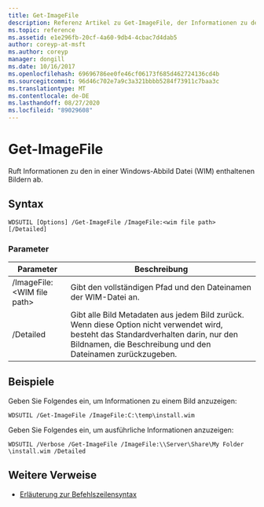 ```yaml
---
title: Get-ImageFile
description: Referenz Artikel zu Get-ImageFile, der Informationen zu den Bildern abruft, die in einer Windows-Abbild Datei (WIM-Datei) enthalten sind.
ms.topic: reference
ms.assetid: e1e296fb-20cf-4a60-9db4-4cbac7d4dab5
author: coreyp-at-msft
ms.author: coreyp
manager: dongill
ms.date: 10/16/2017
ms.openlocfilehash: 69696786ee0fe46cf06173f685d462724136cd4b
ms.sourcegitcommit: 96d46c702e7a9c3a321bbbb5284f73911c7baa3c
ms.translationtype: MT
ms.contentlocale: de-DE
ms.lasthandoff: 08/27/2020
ms.locfileid: "89029608"
---
```

# <a name="get-imagefile"></a>Get-ImageFile

Ruft Informationen zu den in einer Windows-Abbild Datei (WIM) enthaltenen Bildern ab.

## <a name="syntax"></a>Syntax

```
WDSUTIL [Options] /Get-ImageFile /ImageFile:<wim file path> [/Detailed]
```

### <a name="parameters"></a>Parameter

|Parameter|Beschreibung|
|---------|-----------|
|/ImageFile:\<WIM file path>|Gibt den vollständigen Pfad und den Dateinamen der WIM-Datei an.|
|/Detailed|Gibt alle Bild Metadaten aus jedem Bild zurück. Wenn diese Option nicht verwendet wird, besteht das Standardverhalten darin, nur den Bildnamen, die Beschreibung und den Dateinamen zurückzugeben.|

## <a name="examples"></a>Beispiele

Geben Sie Folgendes ein, um Informationen zu einem Bild anzuzeigen:
```
WDSUTIL /Get-ImageFile /ImageFile:C:\temp\install.wim
```
Geben Sie Folgendes ein, um ausführliche Informationen anzuzeigen:
```
WDSUTIL /Verbose /Get-ImageFile /ImageFile:\\Server\Share\My Folder \install.wim /Detailed
```

## <a name="additional-references"></a>Weitere Verweise

- [Erläuterung zur Befehlszeilensyntax](command-line-syntax-key.md)